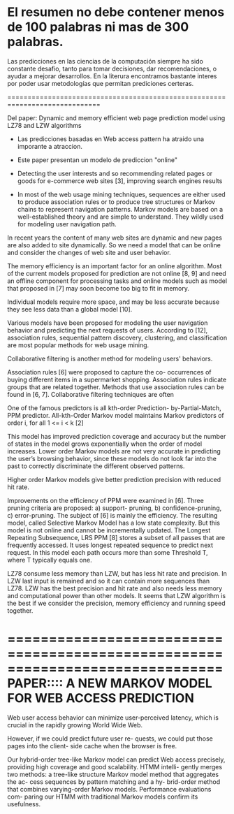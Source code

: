 El resumen no debe contener menos de 100 palabras ni mas de 300 palabras.
=========




Las predicciones en las ciencias de la computación siempre ha sido constante desafio, tanto para tomar decisiones, dar recomendaciones, o ayudar a mejorar desarrollos. En la literura encontramos bastante interes por poder usar metodologías que permitan prediciones certeras.


=============================================================================

Del paper:
Dynamic and memory efficient web page prediction model using LZ78 and LZW algorithms

- Las predicciones basadas en Web access pattern ha atraido una imporante a atraccion.
- Este paper presentan un modelo de prediccion "online"

- Detecting the user interests and so recommending related pages or goods for e-commerce web sites [3], improving search engines results

- In most of the web usage mining techniques, sequences are either used to produce association rules or to produce tree structures or Markov chains to represent navigation patterns. Markov models are based on a well-established theory and are simple to understand.
 They wildly used for modeling user navigation path. 

In recent years the content of many web sites are dynamic and new pages are also added to site dynamically. So we need a model that can be online and consider the changes of web site and user behavior. 

The memory efficiency is an important factor for an online algorithm. Most of the current models proposed for prediction are not online [8, 9] and need an offline component for processing tasks and online models such as model that proposed in [7] may soon become too big to fit in memory.



Individual models require more space, and may be less accurate because they see less data than a global model [10].




Various models have been proposed for modeling the user navigation behavior and predicting the next requests of users. According to [12], association rules, sequential pattern discovery, clustering, and classification are most popular methods for web usage mining. 

Collaborative filtering is another method for modeling users' behaviors. 

Association rules [6] were proposed to capture the co- occurrences of buying different items in a supermarket shopping. Association rules indicate groups that are related together. Methods that use association rules can be found in [6, 7]. Collaborative filtering techniques are often


One of the famous predictors is all kth-order Prediction- by-Partial-Match, PPM predictor. All-kth-Order Markov
model maintains Markov predictors of order i, for all 1 <= i < k [2]

This model has improved prediction coverage and
accuracy but the number of states in the model grows exponentially when the order of model increases. Lower order Markov models are not very accurate in predicting the user’s browsing behavior, since these models do not look far into the past to correctly discriminate the different observed patterns.

Higher order Markov models give better prediction precision with reduced hit rate.

Improvements on the efficiency of PPM were examined in [6]. Three pruning criteria are proposed: a) support- pruning, b) confidence-pruning, c) error-pruning. The subject of [6] is mainly the efficiency. The resulting model, called Selective Markov Model has a low state complexity. But this model is not online and cannot be incrementally updated. The Longest Repeating Subsequence, LRS PPM [8] stores a subset of all passes that are frequently accessed. It uses longest repeated sequence to predict next request. In this model each path occurs more than some Threshold T, where T typically equals one.

LZ78 consume less memory than LZW, but has less hit rate and precision. In LZW last input is remained and so it can contain more sequences than LZ78. LZW has the best precision and hit rate and also needs less memory and computational power than other models. It seems that LZW algorithm is the best if we consider the precision, memory efficiency and running speed together.


==============================================================================
PAPER::::
A NEW MARKOV MODEL FOR WEB ACCESS PREDICTION
==============================================================================




Web user access behavior can minimize user-perceived latency, which is crucial in the rapidly growing World Wide Web.



However, if we could predict future user re- quests, we could put those pages into the client- side cache when the browser is free. 



Our hybrid-order tree-like Markov model can predict Web access precisely, providing high coverage and good scalability. HTMM intelli- gently merges two methods: a tree-like structure Markov model method that aggregates the ac- cess sequences by pattern matching and a hy- brid-order method that combines varying-order Markov models. Performance evaluations com- paring our HTMM with traditional Markov models confirm its usefulness.